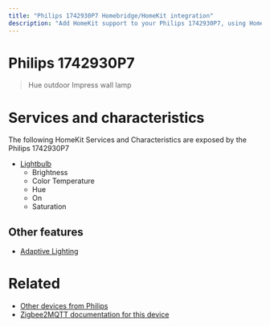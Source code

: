 ```yaml
---
title: "Philips 1742930P7 Homebridge/HomeKit integration"
description: "Add HomeKit support to your Philips 1742930P7, using Homebridge, Zigbee2MQTT and homebridge-z2m."
---
```

<!---
This file has been GENERATED using src/docgen/docgen.ts
DO NOT EDIT THIS FILE MANUALLY!
-->
# Philips 1742930P7
> Hue outdoor Impress wall lamp


# Services and characteristics
The following HomeKit Services and Characteristics are exposed by
the Philips 1742930P7

* [Lightbulb](../../light.md)
  * Brightness
  * Color Temperature
  * Hue
  * On
  * Saturation

## Other features
* [Adaptive Lighting](../../light.md)

# Related
* [Other devices from Philips](../index.md#philips)
* [Zigbee2MQTT documentation for this device](https://www.zigbee2mqtt.io/devices/1742930P7.html)